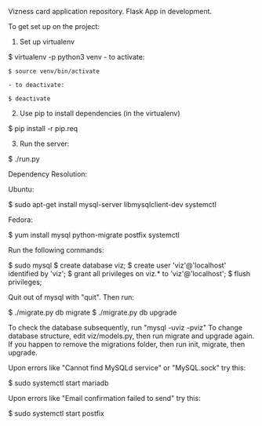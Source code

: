 Vizness card application repository. Flask App in development.

To get set up on the project:

1. Set up virtualenv

$ virtualenv -p python3 venv
    - to activate: 
    
    $ source venv/bin/activate
    
    - to deactivate:
    
    $ deactivate
2. Use pip to install dependencies (in the virtualenv)
    
$ pip install -r pip.req

3. Run the server:

$ ./run.py

Dependency Resolution:

Ubuntu: 

$ sudo apt-get install mysql-server libmysqlclient-dev systemctl

Fedora: 

$ yum install mysql python-migrate postfix systemctl

Run the following commands:

$ sudo mysql
$ create database viz;
$ create user 'viz'@'localhost' identified by 'viz';
$ grant all privileges on viz.* to 'viz'@'localhost';
$ flush privileges;

Quit out of mysql with "quit". Then run:

$ ./migrate.py db migrate
$ ./migrate.py db upgrade

To check the database subsequently, run "mysql -uviz -pviz"
To change database structure, edit viz/models.py, then run migrate and upgrade again.
If you happen to remove the migrations folder, then run init, migrate, then upgrade.



Upon errors like "Cannot find MySQLd service" or "MySQL.sock" try this:

$ sudo systemctl start mariadb

Upon errors like "Email confirmation failed to send" try this:

$ sudo systemctl start postfix
